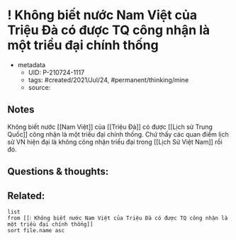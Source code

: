 # ! Không biết nước Nam Việt của Triệu Đà có được TQ công nhận là một triều đại chính thống

- metadata
	- UID: P-210724-1117
	- tags: #created/2021/Jul/24, #permanent/thinking/mine 
	- source: 

## Notes
Không biết nước [[Nam Việt]] của [[Triệu Đà]] có được [[Lịch sử Trung Quốc]] công nhận là một triều đại chính thống. Chứ thấy các quan điểm lịch sử VN hiện đại là không công nhận triều đại trong [[Lịch Sử Việt Nam]] rồi đó.

## Questions & thoughts:

## Related:
```dataview
list
from [[❕ Không biết nước Nam Việt của Triệu Đà có được TQ công nhận là một triều đại chính thống]]
sort file.name asc
```
